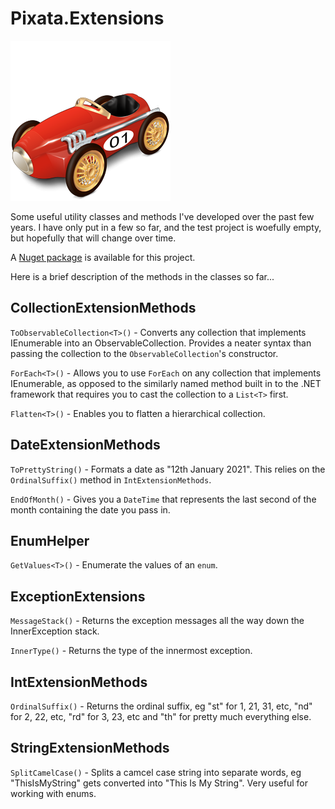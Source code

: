 # Pixata.Extensions

![Pixata](https://github.com/MrYossu/Pixata.Utilities/raw/master/Pixata.Extensions/Icon/Vroum%20Vroum.png "Pixata") 

Some useful utility classes and methods I've developed over the past few years. I have only put in a few so far, and the test project is woefully empty, but hopefully that will change over time.

A [Nuget package](https://www.nuget.org/packages/Pixata.Extensions/) is available for this project.

Here is a brief description of the methods in the classes so far...

## CollectionExtensionMethods
`ToObservableCollection<T>()` - Converts any collection that implements IEnumerable<T> into an ObservableCollection<T>. Provides a neater syntax than passing the collection to the `ObservableCollection`'s constructor.

`ForEach<T>()` - Allows you to use `ForEach` on any collection that implements IEnumerable<T>, as opposed to the similarly named method built in to the .NET framework that requires you to cast the collection to a `List<T>` first.

`Flatten<T>()` - Enables you to flatten a hierarchical collection.

## DateExtensionMethods
`ToPrettyString()` - Formats a date as "12th January 2021". This relies on the `OrdinalSuffix()` method in `IntExtensionMethods`.

`EndOfMonth()` - Gives you a `DateTime` that represents the last second of the month containing the date you pass in.

## EnumHelper
`GetValues<T>()` - Enumerate the values of an `enum`.

## ExceptionExtensions
`MessageStack()` - Returns the exception messages all the way down the InnerException stack.

`InnerType()` - Returns the type of the innermost exception.

## IntExtensionMethods
`OrdinalSuffix()` - Returns the ordinal suffix, eg "st" for 1, 21, 31, etc, "nd" for 2, 22, etc, "rd" for 3, 23, etc and "th" for pretty much everything else.

## StringExtensionMethods
`SplitCamelCase()` - Splits a camcel case string into separate words, eg "ThisIsMyString" gets converted into "This Is My String". Very useful for working with enums.
